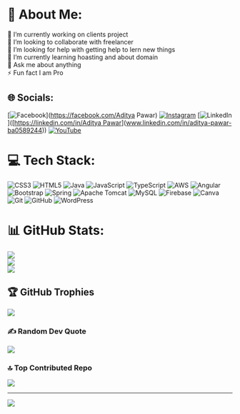 # 💫 About Me:
🔭 I’m currently working on clients project<br>👯 I’m looking to collaborate with freelancer<br>🤝 I’m looking for help with getting help to lern new things<br>🌱 I’m currently learning hoasting and about domain<br>💬 Ask me about anything<br>⚡ Fun fact I am Pro


## 🌐 Socials:
[![Facebook](https://img.shields.io/badge/Facebook-%231877F2.svg?logo=Facebook&logoColor=white)](https://facebook.com/Aditya Pawar) [![Instagram](https://img.shields.io/badge/Instagram-%23E4405F.svg?logo=Instagram&logoColor=white)](https://instagram.com/aditya_pawar_9) [![LinkedIn](https://img.shields.io/badge/LinkedIn-%230077B5.svg?logo=linkedin&logoColor=white)]([[https://linkedin.com/in/Aditya Pawar](https://www.linkedin.com/in/aditya-pawar-ba0589244)](www.linkedin.com/in/aditya-pawar-ba0589244)) [![YouTube](https://img.shields.io/badge/YouTube-%23FF0000.svg?logo=YouTube&logoColor=white)](https://youtube.com/@@adityapawar9090) 

# 💻 Tech Stack:
![CSS3](https://img.shields.io/badge/css3-%231572B6.svg?style=for-the-badge&logo=css3&logoColor=white) ![HTML5](https://img.shields.io/badge/html5-%23E34F26.svg?style=for-the-badge&logo=html5&logoColor=white) ![Java](https://img.shields.io/badge/java-%23ED8B00.svg?style=for-the-badge&logo=openjdk&logoColor=white) ![JavaScript](https://img.shields.io/badge/javascript-%23323330.svg?style=for-the-badge&logo=javascript&logoColor=%23F7DF1E) ![TypeScript](https://img.shields.io/badge/typescript-%23007ACC.svg?style=for-the-badge&logo=typescript&logoColor=white) ![AWS](https://img.shields.io/badge/AWS-%23FF9900.svg?style=for-the-badge&logo=amazon-aws&logoColor=white) ![Angular](https://img.shields.io/badge/angular-%23DD0031.svg?style=for-the-badge&logo=angular&logoColor=white) ![Bootstrap](https://img.shields.io/badge/bootstrap-%238511FA.svg?style=for-the-badge&logo=bootstrap&logoColor=white) ![Spring](https://img.shields.io/badge/spring-%236DB33F.svg?style=for-the-badge&logo=spring&logoColor=white) ![Apache Tomcat](https://img.shields.io/badge/apache%20tomcat-%23F8DC75.svg?style=for-the-badge&logo=apache-tomcat&logoColor=black) ![MySQL](https://img.shields.io/badge/mysql-4479A1.svg?style=for-the-badge&logo=mysql&logoColor=white) ![Firebase](https://img.shields.io/badge/firebase-a08021?style=for-the-badge&logo=firebase&logoColor=ffcd34) ![Canva](https://img.shields.io/badge/Canva-%2300C4CC.svg?style=for-the-badge&logo=Canva&logoColor=white) ![Git](https://img.shields.io/badge/git-%23F05033.svg?style=for-the-badge&logo=git&logoColor=white) ![GitHub](https://img.shields.io/badge/github-%23121011.svg?style=for-the-badge&logo=github&logoColor=white) ![WordPress](https://img.shields.io/badge/WordPress-%23117AC9.svg?style=for-the-badge&logo=WordPress&logoColor=white)
# 📊 GitHub Stats:
![](https://github-readme-stats.vercel.app/api?username=adityapawar9&theme=dark&hide_border=false&include_all_commits=true&count_private=true)<br/>
![](https://github-readme-streak-stats.herokuapp.com/?user=adityapawar9&theme=dark&hide_border=false)<br/>
![](https://github-readme-stats.vercel.app/api/top-langs/?username=adityapawar9&theme=dark&hide_border=false&include_all_commits=true&count_private=true&layout=compact)

## 🏆 GitHub Trophies
![](https://github-profile-trophy.vercel.app/?username=adityapawar9&theme=shades-of-purple&no-frame=false&no-bg=false&margin-w=4)

### ✍️ Random Dev Quote
![](https://quotes-github-readme.vercel.app/api?type=horizontal&theme=radical)

### 🔝 Top Contributed Repo
![](https://github-contributor-stats.vercel.app/api?username=adityapawar9&limit=5&theme=dark&combine_all_yearly_contributions=true)

---
[![](https://visitcount.itsvg.in/api?id=adityapawar9&icon=0&color=0)](https://visitcount.itsvg.in)

<!-- Proudly created with GPRM ( https://gprm.itsvg.in ) -->
